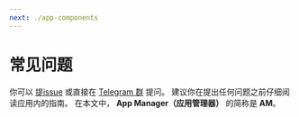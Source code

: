 ```yaml
---
next: ./app-components
---
```


# 常见问题

你可以 [提issue](https://github.com/MuntashirAkon/AppManager/issues/new) 或直接在 [Telegram 群](https://t.me/AppManagerAndroid) 提问。 建议你在提出任何问题之前仔细阅读应用内的指南。 在本文中， **App Manager（应用管理器）** 的简称是 **AM**。
